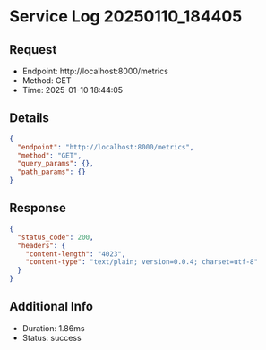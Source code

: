 # Service Log 20250110_184405

## Request
- Endpoint: http://localhost:8000/metrics
- Method: GET
- Time: 2025-01-10 18:44:05

## Details
```json
{
  "endpoint": "http://localhost:8000/metrics",
  "method": "GET",
  "query_params": {},
  "path_params": {}
}
```

## Response
```json
{
  "status_code": 200,
  "headers": {
    "content-length": "4023",
    "content-type": "text/plain; version=0.0.4; charset=utf-8"
  }
}
```

## Additional Info
- Duration: 1.86ms
- Status: success
